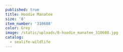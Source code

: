 ```yaml
---
published: true
title: Hoodie Manatee
size: '8'
item_number: '310608'
color: Grey
image: /static/uploads/8-hoodie_manatee_310608.jpg
catalog:
  - sealife-wildlife
---
```


